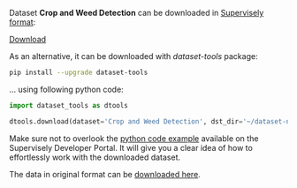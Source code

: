 Dataset **Crop and Weed Detection** can be downloaded in [Supervisely format](https://developer.supervisely.com/api-references/supervisely-annotation-json-format):

 [Download](https://assets.supervisely.com/supervisely-supervisely-assets-public/teams_storage/s/q/3T/4U3nnjZCJtvSd04qheaPgt25LT7zqsgQj7UQIygoaIGXTjwAVImHlUVYDyY9hziD9NzzOnZ9Kew2zRDDUMz2syiKpDmtYiBK7fWYy8hZm0CPG3ImiMlTqUvxenXW.tar)

As an alternative, it can be downloaded with *dataset-tools* package:
``` bash
pip install --upgrade dataset-tools
```

... using following python code:
``` python
import dataset_tools as dtools

dtools.download(dataset='Crop and Weed Detection', dst_dir='~/dataset-ninja/')
```
Make sure not to overlook the [python code example](https://developer.supervisely.com/getting-started/python-sdk-tutorials/iterate-over-a-local-project) available on the Supervisely Developer Portal. It will give you a clear idea of how to effortlessly work with the downloaded dataset.

The data in original format can be [downloaded here](https://www.kaggle.com/datasets/ravirajsinh45/crop-and-weed-detection-data-with-bounding-boxes/download?datasetVersionNumber=1).